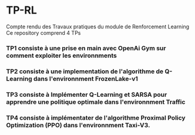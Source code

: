 # TP-RL
Compte rendu des Travaux pratiques du module de Renforcement Learning
Ce repository comprend 4 TPs
### TP1 consiste à une prise en main avec OpenAi Gym sur comment exploiter les environnments
### TP2 consiste à une implementation de l'algorithme de Q-Learning dans l'environnment FrozenLake-v1 
### TP3 consiste à Implémenter Q-Learning et SARSA pour apprendre une politique optimale dans l'environnment Traffic
### TP4 consiste à implémentater de l'algorithme Proximal Policy Optimization (PPO) dans l'environnment Taxi-V3.
